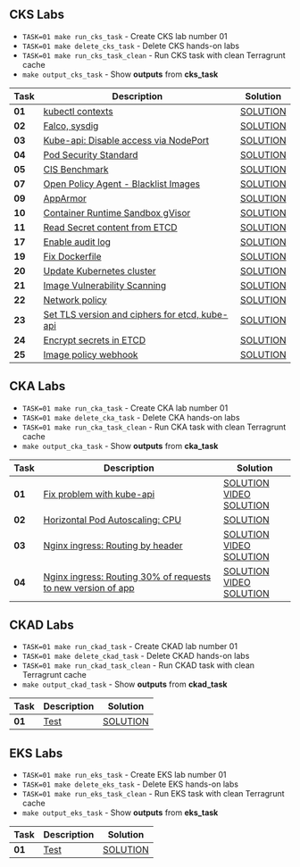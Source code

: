 ## CKS Labs

- `TASK=01 make run_cks_task` - Create CKS lab number 01
- `TASK=01 make delete_cks_task` - Delete CKS hands-on labs
- `TASK=01 make run_cks_task_clean` - Run CKS task with clean Terragrunt cache
- `make output_cks_task` - Show **outputs** from **cks_task**

| Task   | Description                                                                      | Solution                                     |
| ------ | -------------------------------------------------------------------------------- | -------------------------------------------- |
| **01** | [kubectl contexts](../tasks/cks/labs/01/README.md)                               | [SOLUTION](../tasks/cks/labs/01/SOLUTION.md) |
| **02** | [Falco, sysdig](../tasks/cks/labs/02/README.md)                                  | [SOLUTION](../tasks/cks/labs/02/SOLUTION.md) |
| **03** | [Kube-api: Disable access via NodePort](../tasks/cks/labs/03/README.md)          | [SOLUTION](../tasks/cks/labs/03/SOLUTION.md) |
| **04** | [Pod Security Standard](../tasks/cks/labs/04/README.md)                          | [SOLUTION](../tasks/cks/labs/04/SOLUTION.md) |
| **05** | [CIS Benchmark](../tasks/cks/labs/05/README.md)                                  | [SOLUTION](../tasks/cks/labs/05/SOLUTION.md) |
| **07** | [Open Policy Agent - Blacklist Images](../tasks/cks/labs/07/README.md)           | [SOLUTION](../tasks/cks/labs/07/SOLUTION.md) |
| **09** | [AppArmor](../tasks/cks/labs/09/README.md)                                       | [SOLUTION](../tasks/cks/labs/09/SOLUTION.md) |
| **10** | [Container Runtime Sandbox gVisor](../tasks/cks/labs/10/README.md)               | [SOLUTION](../tasks/cks/labs/10/SOLUTION.md) |
| **11** | [Read Secret content from ETCD](../tasks/cks/labs/11/README.md)                  | [SOLUTION](../tasks/cks/labs/11/SOLUTION.md) |
| **17** | [Enable audit log](../tasks/cks/labs/17/README.md)                               | [SOLUTION](../tasks/cks/labs/17/SOLUTION.md) |
| **19** | [Fix Dockerfile](../tasks/cks/labs/19/README.md)                                 | [SOLUTION](../tasks/cks/labs/19/SOLUTION.md) |
| **20** | [Update Kubernetes cluster](../tasks/cks/labs/20/README.md)                      | [SOLUTION](../tasks/cks/labs/20/SOLUTION.md) |
| **21** | [Image Vulnerability Scanning](../tasks/cks/labs/21/README.md)                   | [SOLUTION](../tasks/cks/labs/21/SOLUTION.md) |
| **22** | [Network policy](../tasks/cks/labs/22/README.md)                                 | [SOLUTION](../tasks/cks/labs/22/SOLUTION.md) |
| **23** | [Set TLS version and ciphers for etcd, kube-api](../tasks/cks/labs/23/README.md) | [SOLUTION](../tasks/cks/labs/23/SOLUTION.md) |
| **24** | [Encrypt secrets in ETCD](../tasks/cks/labs/24/README.md)                        | [SOLUTION](../tasks/cks/labs/24/SOLUTION.md) |
| **25** | [Image policy webhook](../tasks/cks/labs/25/README.md)                           | [SOLUTION](../tasks/cks/labs/25/SOLUTION.md) |

## CKA Labs

- `TASK=01 make run_cka_task` - Create CKA lab number 01
- `TASK=01 make delete_cka_task` - Delete CKA hands-on labs
- `TASK=01 make run_cka_task_clean` - Run CKA task with clean Terragrunt cache
- `make output_cka_task` - Show **outputs** from **cka_task**

| Task   | Description                                                                                    | Solution                                                                                                          |
| ------ | ---------------------------------------------------------------------------------------------- | ----------------------------------------------------------------------------------------------------------------- |
| **01** | [Fix problem with kube-api](../tasks/cka/labs/01/README.md)                                    | [SOLUTION](../tasks/cka/labs/01/worker/files/solutions/1.md) <br/> [VIDEO SOLUTION](https://youtu.be/OFHiI_XAXNU) |
| **02** | [Horizontal Pod Autoscaling: CPU](../tasks/cka/labs/02/README.md)                              | [SOLUTION](../tasks/cka/labs/02/worker/files/solutions/1.md)                                                      |
| **03** | [Nginx ingress: Routing by header](../tasks/cka/labs/03/README.md)                             | [SOLUTION](../tasks/cka/labs/03/worker/files/solutions/1.md) <br/> [VIDEO SOLUTION](https://youtu.be/1-qA7RjSx4A) |
| **04** | [Nginx ingress: Routing 30% of requests to new version of app](../tasks/cka/labs/04/README.md) | [SOLUTION](../tasks/cka/labs/04/worker/files/solutions/1.md) <br/> [VIDEO SOLUTION](https://youtu.be/IC_0FeQtgwA) |

## CKAD Labs

- `TASK=01 make run_ckad_task` - Create CKAD lab number 01
- `TASK=01 make delete_ckad_task` - Delete CKAD hands-on labs
- `TASK=01 make run_ckad_task_clean` - Run CKAD task with clean Terragrunt cache
- `make output_ckad_task` - Show **outputs** from **ckad_task**

| Task   | Description                            | Solution                                                     |
| ------ | -------------------------------------- | ------------------------------------------------------------ |
| **01** | [Test](../tasks/cka/labs/02/README.md) | [SOLUTION](../tasks/cka/labs/02/worker/files/solutions/1.md) |

## EKS Labs

- `TASK=01 make run_eks_task` - Create EKS lab number 01
- `TASK=01 make delete_eks_task` - Delete EKS hands-on labs
- `TASK=01 make run_eks_task_clean` - Run EKS task with clean Terragrunt cache
- `make output_eks_task` - Show **outputs** from **eks_task**

| Task   | Description                            | Solution                                                     |
| ------ | -------------------------------------- | ------------------------------------------------------------ |
| **01** | [Test](../tasks/cka/labs/02/README.md) | [SOLUTION](../tasks/cka/labs/02/worker/files/solutions/1.md) |
